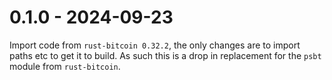 # 0.1.0 - 2024-09-23

Import code from `rust-bitcoin 0.32.2`, the only changes are to import
paths etc to get it to build. As such this is a drop in replacement
for the `psbt` module from `rust-bitcoin`.
